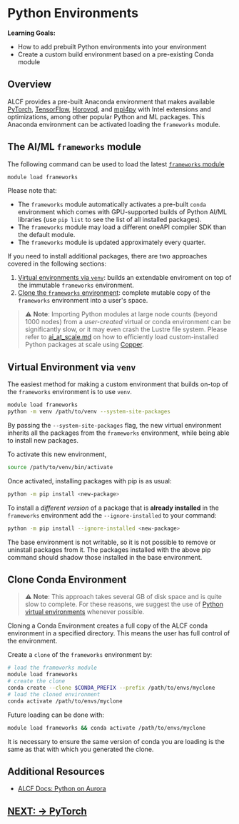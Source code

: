 # Python Environments

**Learning Goals:**

* How to add prebuilt Python environments into your environment
* Create a custom build environment based on a pre-existing Conda module


## Overview

ALCF provides a pre-built Anaconda environment that makes available [PyTorch](https://pytorch.org/), [TensorFlow](https://www.tensorflow.org/), [Horovod](https://horovod.readthedocs.io/en/stable/tensorflow.html), and [mpi4py](https://mpi4py.readthedocs.io/en/stable/) with Intel extensions and optimizations, among other popular Python and ML packages.
This Anaconda environment can be activated loading the `frameworks` module.


## The AI/ML `frameworks` module

The following command can be used to load the latest [`frameworks` module](https://docs.alcf.anl.gov/aurora/data-science/python/#aiml-framework-module)
```bash
module load frameworks
```

Please note that:

- The `frameworks` module automatically activates a pre-built `conda` environment which comes with GPU-supported builds of Python AI/ML libraries (use `pip list` to see the list of all installed packages).
- The `frameworks` module may load a different oneAPI compiler SDK than the default module.
- The `frameworks` module is updated approximately every quarter.

If you need to install additional packages, there are two approaches covered in the following sections:

1. [Virtual environments via `venv`](#virtual-environment-via-venv): builds an extendable enviroment on top of the immutable `frameworks` environment.
2. [Clone the `frameworks` environment](#clone-conda-environment): complete mutable copy of the `frameworks` environment into a user's space.

> ⚠️  **Note**: Importing Python modules at large node counts (beyond 1000 nodes) from a _user-created_ virtual or conda environment can be significantly slow, or it may even crash the Lustre file system. Please refer to [ai_at_scale.md](ai_at_scale.md) on how to efficiently load custom-installed Python packages at scale using [Copper](https://docs.alcf.anl.gov/aurora/data-management/copper/copper/).


## Virtual Environment via `venv`

The easiest method for making a custom environment that builds on-top of the `frameworks` environment is to use `venv`. 
```bash
module load frameworks
python -m venv /path/to/venv --system-site-packages
```

By passing the `--system-site-packages` flag, the new virtual environment inherits all the packages from the `frameworks` environment, while being able to install new packages.

To activate this new environment,
```bash
source /path/to/venv/bin/activate
```

Once activated, installing packages with pip is as usual:
```bash
python -m pip install <new-package>
```

To install a _different version_ of a package that is **already installed** in the
`frameworks` environment add the `--ignore-installed` to your command:
```bash
python -m pip install --ignore-installed <new-package>
```

The base environment is not writable, so it is not possible to remove or uninstall packages from it. The packages installed with the above pip command should shadow those installed in the base environment.


## Clone Conda Environment

> ⚠️  **Note**: This approach takes several GB of disk space and is quite slow to complete. 
For these reasons, we suggest the use of [Python virtual environments](#virtual-environment-via-venv) whenever possible.

Cloning a Conda Environment creates a full copy of the ALCF conda environment in a specified directory. This means the user has full control of the environment. 

Create a `clone` of the `frameworks` environment by:

```bash
# load the frameworks module
module load frameworks
# create the clone
conda create --clone $CONDA_PREFIX --prefix /path/to/envs/myclone
# load the cloned environment
conda activate /path/to/envs/myclone
```

Future loading can be done with:
```bash
module load frameworks && conda activate /path/to/envs/myclone
```
It is necessary to ensure the same version of conda you are loading is the same as that with which you generated the clone.



## Additional Resources

- [ALCF Docs: Python on Aurora](https://docs.alcf.anl.gov/aurora/data-science/python/)

## [NEXT: -> PyTorch](pytorch_ddp.md)
